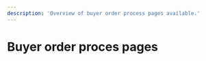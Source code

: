 ```yaml
---
description: 'Overview of buyer order process pages available.'
---
```


# Buyer order proces pages
